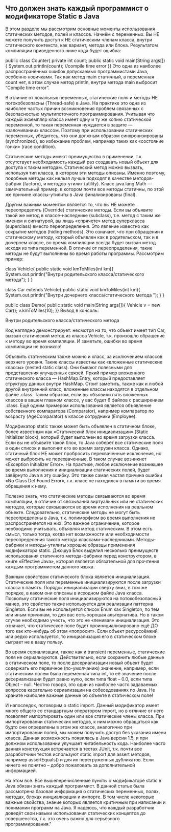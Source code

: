 Что должен знать каждый программист о модификаторе Static в Java
-----------------------------------------------------------------

В этом разделе мы рассмотрим основные моменты использования статических методов, полей и классов. Начнём с переменных.
Вы НЕ можете получить доступ к НЕ статическим членам класса, внутри статического контекста, как вариант, метода или блока. Результатом компиляции приведенного ниже кода будет ошибка:

public class Counter{
private int count;
public static void main(String args[]){
   System.out.println(count); //compile time error
}}
Это одна из наиболее распространённых ошибок допускаемых программистами Java, особенно новичками. Так как метод main статичный, а переменная count нет, в этом случае метод println, внутри метода main выбросит “Compile time error”.

В отличие от локальных переменных, статические поля и методы НЕ потокобезопасны (Thread-safe) в Java. На практике это одна из наиболее частых причин возникновения проблем связанных с безопасностью мультипоточного программирования. Учитывая что каждый экземпляр класса имеет одну и ту же копию статической переменной, то такая переменная нуждается в защите — «залочивании» классом. Поэтому при использовании статических переменных, убедитесь, что они должным образом синхронизированы (synchronized), во избежание проблем, например таких как «состояние гонки» (race condition).

Статические методы имеют преимущество в применении, т.к. отсутствует необходимость каждый раз создавать новый объект для доступа к таким методам. Статический метод можно вызвать, используя тип класса, в котором эти методы описаны. Именно поэтому, подобные методы как нельзя лучше подходят в качестве методов-фабрик (factory), и методов-утилит (utility). Класс java.lang.Math — замечательный пример, в котором почти все методы статичны, по этой же причине классы-утилиты в Java финализированы (final).

Другим важным моментом является то, что вы НЕ можете переопределять (Override) статические методы. Если вы объявите такой же метод в классе-наследнике (subclass), т.е. метод с таким же именем и сигнатурой, вы лишь «спрячете» метод суперкласса (superclass) вместо переопределения. Это явление известно как сокрытие методов (hiding methods). Это означает, что при обращении к статическому методу, который объявлен как в родительском, так и в дочернем классе, во время компиляции всегда будет вызван метод исходя из типа переменной. В отличие от переопределения, такие методы не будут выполнены во время работы программы. Рассмотрим пример:

class Vehicle{
     public static void  kmToMiles(int km){
          System.out.println("Внутри родительского класса/статического метода");
     } }

class Car extends Vehicle{
     public static void  kmToMiles(int km){
          System.out.println("Внутри дочернего класса/статического метода ");
     } }

public class Demo{
   public static void main(String args[]){
      Vehicle v = new Car();
       v.kmToMiles(10);
  }}
Вывод в консоль:

Внутри родительского класса/статического метода

Код наглядно демонстрирует: несмотря на то, что объект имеет тип Car, вызван статический метод из класса Vehicle, т.к. произошло обращение к методу во время компиляции. И заметьте, ошибки во время компиляции не возникло!

Объявить статическим также можно и класс, за исключением классов верхнего уровня. Такие классы известны как «вложенные статические классы» (nested static class). Они бывают полезными для представления улучшенных связей. Яркий пример вложенного статического класса — HashMap.Entry, который предоставляет структуру данных внутри HashMap. Стоит заметить, также как и любой другой внутренний класс, вложенные классы находятся в отдельном файле .class. Таким образом, если вы объявили пять вложенных классов в вашем главном классе, у вас будет 6 файлов с расширением .class. Ещё одним примером использования является объявление собственного компаратора (Comparator), например компаратор по возрасту (AgeComparator) в классе сотрудники (Employee).

Модификатор static также может быть объявлен в статичном блоке, более известным как «Статический блок инициализации» (Static initializer block), который будет выполнен во время загрузки класса. Если вы не объявите такой блок, то Java соберёт все статические поля в один список и выполнит его во время загрузки класса. Однако, статичный блок НЕ может пробросить перехваченные исключения, но может выбросить не перехваченные. В таком случае возникнет «Exception Initializer Error». На практике, любое исключение возникшее во время выполнения и инициализации статических полей, будет завёрнуто Java в эту ошибку. Это также самая частая причина ошибки «No Class Def Found Error», т.к. класс не находился в памяти во время обращения к нему.

Полезно знать, что статические методы связываются во время компиляции, в отличие от связывания виртуальных или не статических методов, которые связываются во время исполнения на реальном объекте. Следовательно, статические методы не могут быть переопределены в Java, т.к. полиморфизм во время выполнения не распространяется на них. Это важное ограничение, которое необходимо учитывать, объявляя метод статическим. В этом есть смысл, только тогда, когда нет возможности или необходимости переопределения такого метода классами-наследниками. Методы-фабрики и методы-утилиты хорошие образцы применения модификатора static. Джошуа Блох выделил несколько преимуществ использования статичного метода-фабрики перед конструктором, в книге «Effective Java», которая является обязательной для прочтения каждым программистом данного языка.

Важным свойством статического блока является инициализация. Статические поля или переменные инициализируются после загрузки класса в память. Порядок инициализации сверху вниз, в том же порядке, в каком они описаны в исходном файле Java класса. Поскольку статические поля инициализируются на потокобезопасный манер, это свойство также используется для реализации паттерна Singleton. Если вы не используется список Enum как Singleton, по тем или иным причинам, то для вас есть хорошая альтернатива. Но в таком случае необходимо учесть, что это не «ленивая» инициализация. Это означает, что статическое поле будет проинициализировано ещё ДО того как кто-нибудь об этом «попросит». Если объект ресурсоёмкий или редко используется, то инициализация его в статическом блоке сыграет не в вашу пользу.

Во время сериализации, также как и transient переменные, статические поля не сериализуются. Действительно, если сохранить любые данные в статическом поле, то после десериализации новый объект будет содержать его первичное (по-умолчанию) значение, например, если статическим полем была переменная типа int, то её значение после десериализации будет равно нулю, если типа float – 0.0, если типа Object – null. Честно говоря, это один из наиболее часто задаваемых вопросов касательно сериализации на собеседованиях по Java. Не храните наиболее важные данные об объекте в статическом поле!

И напоследок, поговорим о static import. Данный модификатор имеет много общего со стандартным оператором import, но в отличие от него позволяет импортировать один или все статические члены класса. При импортировании статических методов, к ним можно обращаться как будто они определены в этом же классе, аналогично при импортировании полей, мы можем получить доступ без указания имени класса. Данная возможность появилась в Java версии 1.5, и при должном использовании улучшает читабельность кода. Наиболее часто данная конструкция встречается в тестах JUnit, т.к. почти все разработчики тестов используют static import для assert методов, например assertEquals() и для их перегруженных дубликатов. Если ничего не понятно – добро пожаловать за дополнительной информацией.

На этом всё. Все вышеперечисленные пункты о модификаторе static в Java обязан знать каждый программист. В данной статье была рассмотрена базовая информация о статических переменных, полях, методах, блоках инициализации и импорте. В том числе некоторые важные свойства, знание которых является критичным при написании и понимании программ на Java. Я надеюсь, что каждый разработчик доведёт свои навыки использования статических концептов до совершенства, т.к. это очень важно для серьёзного программирования."
